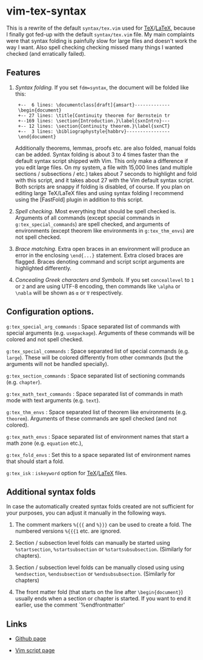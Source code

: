 # vim-tex-syntax

This is a rewrite of the default `syntax/tex.vim` used for [TeX]/[LaTeX],
because I finally got fed-up with the default `syntax/tex.vim` file. My main
complaints were that syntax folding is painfully slow for large files and
doesn't work the way I want. Also spell checking checking missed many things I
wanted checked (and erratically failed).

## Features

1. *Syntax folding.*
   If you set `fdm=syntax`, the document will be folded like this:

        +--  6 lines: \documentclass[draft]{amsart}-------------
        \begin{document}
        +-- 27 lines: \title[Continuity theorem for Bernstein tr
        +--169 lines: \section{Introduction.}\label{sxnIntro}---
        +-- 12 lines: \section{Continuity theorem.}\label{sxnCT}
        +--  3 lines: \bibliographystyle{habbrv}----------------
        \end{document}

     Additionally theorems, lemmas, proofs etc. are also folded, manual folds
   can be added. Syntax folding is about 3 to 4 times faster than the default
   syntax script shipped with Vim. This only make a difference if you edit
   large files. On my system, a file with 15,000 lines (and multiple sections
   / subsections / etc.) takes about 7 seconds to highlight and fold with this
   script, and it takes about 27 with the Vim default syntax script. Both
   scripts are snappy if folding is disabled, of course. If you plan on
   editing large TeX/LaTeX files and using syntax folding I recommend using
   the [FastFold] plugin in addition to this script.


2. *Spell checking.*
   Most everything that should be spell checked is. Arguments of all commands
   (except special commands in `g:tex_special_commands`) are spell checked,
   and arguments of environments (except theorem like environments in
   `g:tex_thm_envs`) are not spell checked.

3. *Brace matching.*
   Extra open braces in an environment will produce an error in the enclosing
   `\end{...}` statement. Extra closed braces are flagged. Braces denoting
   command and script script arguments are highlighted differently.

4. *Concealing Greek characters and Symbols.*
   If you set `conceallevel` to `1` or `2` and are using UTF-8 encoding, then
   commands like `\alpha` or `\nabla` will be shown as `α` or `∇`
   respectively.

## Configuration options.

`g:tex_special_arg_commands`
: Space separated list of commands with special arguments (e.g. `usepackage`).
  Arguments of these commands will be colored and not spell checked.

`g:tex_special_commands`
: Space separated list of special commands (e.g. `large`). These will be
  colored differently from other commands (but the arguments will not be
  handled specially).

`g:tex_section_commands`
: Space separated list of sectioning commands (e.g. `chapter`).

`g:tex_math_text_commands`
: Space separated list of commands in math mode with text arguments (e.g.
  `text`).

`g:tex_thm_envs`
: Space separated list of theorem like environments (e.g. `theorem`).
  Arguments of these commands are spell checked (and not colored).

`g:tex_math_envs`
: Space separated list of environment names that start a math zone (e.g.
  `equation` etc.),

`g:tex_fold_envs`
: Set this to a space separated list of environment names that should start a
  fold.

`g:tex_isk`
: `iskeyword` option for [TeX]/[LaTeX] files.

## Additional syntax folds

In case the automatically created syntax folds created are not sufficient for
your purposes, you can adjust it manually in the following ways.

1. The comment markers `%{{{` and `%}}}` can be used to create a fold.
   The numbered versions `%{{{1` etc. are ignored.

2. Section / subsection level folds can manually be started using
   `%startsection`, `%startsubsection` or `%startsubsubsection`. (Similarly
   for chapters).

3. Section / subsection level folds can be manually closed using
   using `%endsection`, `%endsubsection` or `%endsubsubsection`. (Similarly
   for chapters)

4. The front matter fold (that starts on the line after `\begin{document}`)
   usually ends when a section or chapter is started. If you want to end it
   earlier, use the comment `%endfrontmatter'

## Links

* [Github page](https://github.com/gi1242/vim-tex-syntax)

* [Vim script page](http://www.vim.org/scripts/script.php?script_id=5076)

[TeX]: http://en.wikipedia.org/wiki/TeX

[LaTeX]: http://www.latex-project.org
